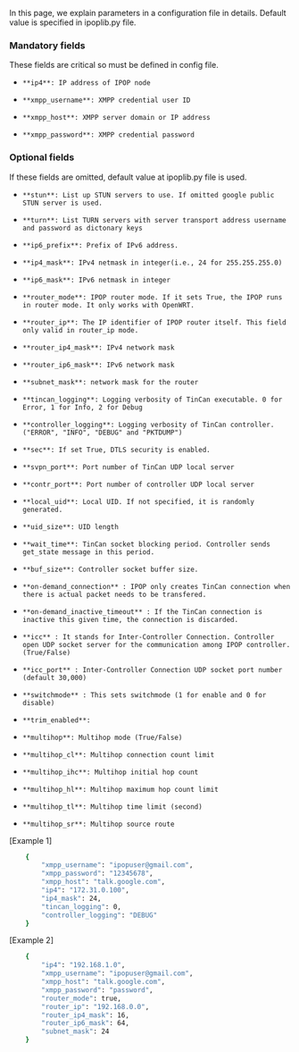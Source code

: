 In this page, we explain parameters in a configuration file in details. Default value is specified in ipoplib.py file. 

### Mandatory fields

These fields are critical so must be defined in config file. 

*     **ip4**: IP address of IPOP node
*     **xmpp_username**: XMPP credential user ID
*     **xmpp_host**: XMPP server domain or IP address
*     **xmpp_password**: XMPP credential password 


### Optional fields

If these fields are omitted, default value at ipoplib.py file is used. 

*     **stun**: List up STUN servers to use. If omitted google public STUN server is used.  
*     **turn**: List TURN servers with server transport address username and password as dictonary keys
*     **ip6_prefix**: Prefix of IPv6 address. 
*     **ip4_mask**: IPv4 netmask in integer(i.e., 24 for 255.255.255.0)
*     **ip6_mask**: IPv6 netmask in integer

*     **router_mode**: IPOP router mode. If it sets True, the IPOP runs in router mode. It only works with OpenWRT.
*     **router_ip**: The IP identifier of IPOP router itself. This field only valid in router_ip mode.  
*     **router_ip4_mask**: IPv4 network mask
*     **router_ip6_mask**: IPv6 network mask
*     **subnet_mask**: network mask for the router
*     **tincan_logging**: Logging verbosity of TinCan executable. 0 for Error, 1 for Info, 2 for Debug
*     **controller_logging**: Logging verbosity of TinCan controller. ("ERROR", "INFO", "DEBUG" and "PKTDUMP")
*     **sec**: If set True, DTLS security is enabled.


*     **svpn_port**: Port number of TinCan UDP local server
*     **contr_port**: Port number of controller UDP local server
*     **local_uid**: Local UID. If not specified, it is randomly generated. 
*     **uid_size**: UID length
*     **wait_time**: TinCan socket blocking period. Controller sends get_state message in this period.
*     **buf_size**: Controller socket buffer size.  
*     **on-demand_connection** : IPOP only creates TinCan connection when there is actual packet needs to be transfered. 
*     **on-demand_inactive_timeout** : If the TinCan connection is inactive this given time, the connection is discarded. 
*     **icc** : It stands for Inter-Controller Connection. Controller open UDP socket server for the communication among IPOP controller. (True/False)
*     **icc_port** : Inter-Controller Connection UDP socket port number (default 30,000)
*     **switchmode** : This sets switchmode (1 for enable and 0 for disable)
*     **trim_enabled**: 
*     **multihop**: Multihop mode (True/False)
*     **multihop_cl**: Multihop connection count limit
*     **multihop_ihc**: Multihop initial hop count
*     **multihop_hl**: Multihop maximum hop count limit
*     **multihop_tl**: Multihop time limit (second)
*     **multihop_sr**: Multihop source route



[Example 1]
```bash
    {
        "xmpp_username": "ipopuser@gmail.com",
        "xmpp_password": "12345678",
        "xmpp_host": "talk.google.com",
        "ip4": "172.31.0.100",
        "ip4_mask": 24,
        "tincan_logging": 0,
        "controller_logging": "DEBUG"
    }
```


[Example 2]
```bash
    {
        "ip4": "192.168.1.0",
        "xmpp_username": "ipopuser@gmail.com",
        "xmpp_host": "talk.google.com",
        "xmpp_password": "password",
        "router_mode": true,
        "router_ip": "192.168.0.0",
        "router_ip4_mask": 16,
        "router_ip6_mask": 64,
        "subnet_mask": 24
    }
```